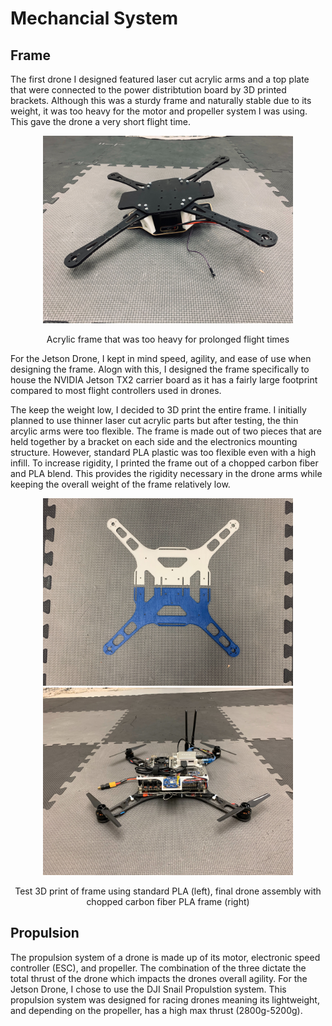 # Mechancial System

## Frame

The first drone I designed featured laser cut acrylic arms and a top plate that were connected to the power distribtution board by 3D printed brackets. Although this was a sturdy frame and naturally stable due to its weight, it was too heavy for the motor and propeller system I was using. This gave the drone a very short flight time.

<p align="center"><img src="https://github.com/balianirudh/jetson-drone/blob/master/images/acrylicFrame.jpg" width="400" height="300"/></p>
<p align="center">Acrylic frame that was too heavy for prolonged flight times</p>

For the Jetson Drone, I kept in mind speed, agility, and ease of use when designing the frame. Alogn with this, I designed the frame specifically to house the NVIDIA Jetson TX2 carrier board as it has a fairly large footprint compared to most flight controllers used in drones.

The keep the weight low, I decided to 3D print the entire frame. I initially planned to use thinner laser cut acrylic parts but after testing, the thin arcylic arms were too flexible. The frame is made out of two pieces that are held together by a bracket on each side and the electronics mounting structure. However, standard PLA plastic was too flexible even with a high infill. To increase rigidity, I printed the frame out of a chopped carbon fiber and PLA blend. This provides the rigidity necessary in the drone arms while keeping the overall weight of the frame relatively low. 

<p align="center"><img src="https://github.com/balianirudh/jetson-drone/blob/master/images/testFrame.jpg" width="400" height="300"/> <img src="https://github.com/balianirudh/jetson-drone/blob/master/images/droneView1.jpg" width="400" height="300"/></p>
<p align="center">Test 3D print of frame using standard PLA (left), final drone assembly with chopped carbon fiber PLA frame (right)</p>

## Propulsion

The propulsion system of a drone is made up of its motor, electronic speed controller (ESC), and propeller. The combination of the three dictate the total thrust of the drone which impacts the drones overall agility. For the Jetson Drone, I chose to use the DJI Snail Propulstion system. This propulsion system was designed for racing drones meaning its lightweight, and depending on the propeller, has a high max thrust (2800g-5200g). 
